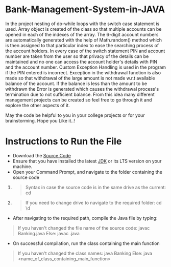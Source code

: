 # Bank-Management-System-in-JAVA
In the project nesting of do-while loops with the switch case statement is used. Array object is created of the class so that multiple accounts can be opened in each of the indexes of the array.
The 6-digit account numbers are automatically generated with the help of Math.random() method which is then assigned to that particular index to ease the searching process of the account holders.
In every case of the switch statement PIN and account number are taken from the user so that privacy of the details can be maintained and no one can access the account holder's details with PIN and the account number.
Custom Exception Handling is used in the program if the PIN entered is incorrect. Exception in the withdrawal function is also made so that withdrawal of the large amount is not made w.r.t available balance of the account.
If the balance is less than the amount to be withdrawn the Error is generated which causes the withdrawal process's termination due to not sufficient balance.
From this idea many different management projects can be created so feel free to go through it and explore the other aspects of it.

May the code be helpful to you in your college projects or for your brainstorming.
Hope you Like it..!

# Instructions to Run the File
* Download the [Source Code](https://github.com/AniruddhSalvi/Bank-Management-System-in-JAVA/blob/main/Banking.java)
* Ensure that you have installed the latest [JDK](https://www.oracle.com/java/technologies/downloads/) or its LTS version on your machine.
* Open your Command Prompt, and navigate to the folder containing the source code
1. > Syntax in case the source code is in the same drive as the current: cd <path>
2. > If you need to change drive to navigate to the required folder: cd \d <path>
* After navigating to the required path, compile the Java file by typing:
> If you haven't changed the file name of the source code: javac Banking.java
> Else: javac <filename>.java
* On successful compilation, run the class containing the main function
> If you haven't changed the class names: java Banking
> Else: java <name_of_class_containing_main_function>
